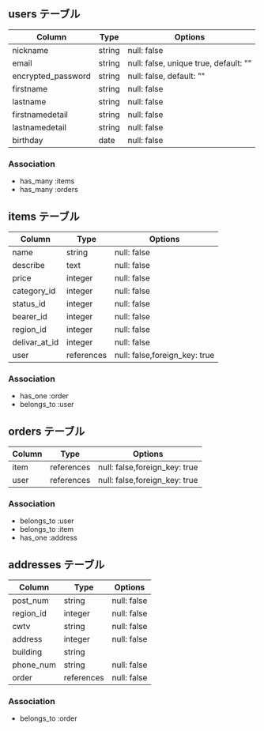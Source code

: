 ## users テーブル

| Column            | Type                   | Options                              |
| ------------------| ---------------------- | -------------------------------------|
| nickname          | string                 | null: false                          |
| email             | string                 | null: false, unique true, default: ""|
| encrypted_password| string                 | null: false, default: ""             |
| firstname         | string                 | null: false                          |
| lastname          | string                 | null: false                          |
| firstnamedetail   | string                 | null: false                          |
| lastnamedetail    | string                 | null: false                          |
| birthday          | date                   | null: false                          |


### Association

- has_many :items
- has_many :orders

## items テーブル

| Column        | Type          | Options                       |
| --------------| --------------| ------------------------------|
| name          | string        | null: false                   |
| describe      | text          | null: false                   |
| price         | integer       | null: false                   |
| category_id   | integer       | null: false                   |
| status_id     | integer       | null: false                   |
| bearer_id     | integer       | null: false                   |
| region_id     | integer       | null: false                   |
| delivar_at_id | integer       | null: false                   |
| user          | references    | null: false,foreign_key: true |


### Association

- has_one :order
- belongs_to :user

## orders テーブル

| Column       | Type          | Options                       |
| ------------ | --------------| ----------------------------- |
| item         | references    | null: false,foreign_key: true |
| user         | references    | null: false,foreign_key: true |


### Association

- belongs_to :user
- belongs_to :item
- has_one :address

## addresses テーブル

| Column     | Type       | Options     |
| -----------| -----------| ------------|
| post_num   | string     | null: false |
| region_id  | integer    | null: false |
| cwtv       | string     | null: false |
| address    | integer    | null: false | 
| building   | string     |             |
| phone_num  | string     | null: false |
| order      | references | null: false | 

### Association

- belongs_to :order